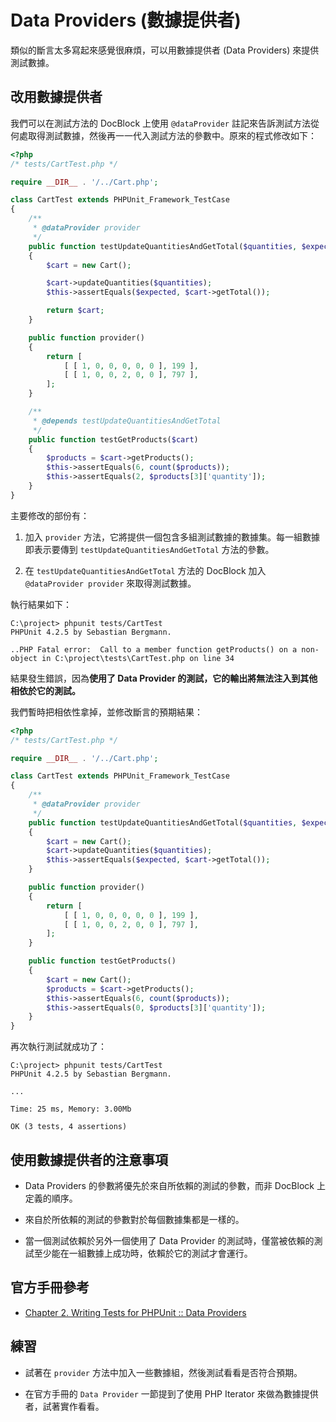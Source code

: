 # Data Providers (數據提供者)

類似的斷言太多寫起來感覺很麻煩，可以用數據提供者 (Data Providers) 來提供測試數據。

## 改用數據提供者

我們可以在測試方法的 DocBlock 上使用 `@dataProvider` 註記來告訴測試方法從何處取得測試數據，然後再一一代入測試方法的參數中。原來的程式修改如下：

```php
<?php
/* tests/CartTest.php */

require __DIR__ . '/../Cart.php';

class CartTest extends PHPUnit_Framework_TestCase
{
    /**
     * @dataProvider provider
     */
    public function testUpdateQuantitiesAndGetTotal($quantities, $expected)
    {
        $cart = new Cart();

        $cart->updateQuantities($quantities);
        $this->assertEquals($expected, $cart->getTotal());

        return $cart;
    }

    public function provider()
    {
        return [
            [ [ 1, 0, 0, 0, 0, 0 ], 199 ],
            [ [ 1, 0, 0, 2, 0, 0 ], 797 ],
        ];
    }

    /**
     * @depends testUpdateQuantitiesAndGetTotal
     */
    public function testGetProducts($cart)
    {
        $products = $cart->getProducts();
        $this->assertEquals(6, count($products));
        $this->assertEquals(2, $products[3]['quantity']);
    }
}
```

主要修改的部份有：

1. 加入 `provider` 方法，它將提供一個包含多組測試數據的數據集。每一組數據即表示要傳到 `testUpdateQuantitiesAndGetTotal` 方法的參數。

2. 在 `testUpdateQuantitiesAndGetTotal` 方法的 DocBlock 加入 `@dataProvider provider` 來取得測試數據。

執行結果如下：

```dos
C:\project> phpunit tests/CartTest
PHPUnit 4.2.5 by Sebastian Bergmann.

..PHP Fatal error:  Call to a member function getProducts() on a non-object in C:\project\tests\CartTest.php on line 34
```

結果發生錯誤，因為**使用了 Data Provider 的測試，它的輸出將無法注入到其他相依於它的測試。**

我們暫時把相依性拿掉，並修改斷言的預期結果：

```php
<?php
/* tests/CartTest.php */

require __DIR__ . '/../Cart.php';

class CartTest extends PHPUnit_Framework_TestCase
{
    /**
     * @dataProvider provider
     */
    public function testUpdateQuantitiesAndGetTotal($quantities, $expected)
    {
        $cart = new Cart();
        $cart->updateQuantities($quantities);
        $this->assertEquals($expected, $cart->getTotal());
    }

    public function provider()
    {
        return [
            [ [ 1, 0, 0, 0, 0, 0 ], 199 ],
            [ [ 1, 0, 0, 2, 0, 0 ], 797 ],
        ];
    }

    public function testGetProducts()
    {
        $cart = new Cart();
        $products = $cart->getProducts();
        $this->assertEquals(6, count($products));
        $this->assertEquals(0, $products[3]['quantity']);
    }
}
```

再次執行測試就成功了：

```dos
C:\project> phpunit tests/CartTest 
PHPUnit 4.2.5 by Sebastian Bergmann.

...

Time: 25 ms, Memory: 3.00Mb

OK (3 tests, 4 assertions)
```

## 使用數據提供者的注意事項

* Data Providers 的參數將優先於來自所依賴的測試的參數，而非 DocBlock 上定義的順序。

* 來自於所依賴的測試的參數對於每個數據集都是一樣的。

* 當一個測試依賴於另外一個使用了 Data Provider 的測試時，僅當被依賴的測試至少能在一組數據上成功時，依賴於它的測試才會運行。

## 官方手冊參考

* [Chapter 2. Writing Tests for PHPUnit :: Data Providers](https://phpunit.de/manual/current/en/writing-tests-for-phpunit.html#writing-tests-for-phpunit.data-providers)

## 練習

* 試著在 `provider` 方法中加入一些數據組，然後測試看看是否符合預期。

* 在官方手冊的 `Data Provider` 一節提到了使用 PHP Iterator 來做為數據提供者，試著實作看看。




